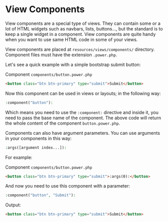 # View Components

View components are a special type of views. They can contain some or a lot of HTML widgets such as navbars, lists, buttons..., but the standard is to keep a single widget in a component.
View components are quite handy when you want to use same HTML code in some of your views.

View components are placed at `resources/views/components/` directory. Component files must have the extension `.power.php`.

Let's see a quick example with a simple bootstrap submit button:

Component `components/button.power.php`

```html
<button class="btn btn-primary" type="submit">Submit</button>
```

Now this component can be used in views or layouts; in the following way:

```php
:component("button"):
```

Which means you need to use the `:component:` directive and inside it, you need to pass the base name of the component.
The above code will return the whole content of the component `button.power.php`.

Components can also have argument parameters. You can use arguments in your components in this way:

```php
:args([argument index...]):
```

For example:

Component `components/button.power.php`

```html
<button class="btn btn-primary" type="submit">:args(0):</button>
```

And now you need to use this component with a parameter:

```php
:component("button", "Submit"):
```

Output:

```html
<button class="btn btn-primary" type="submit">Submit</button>
```